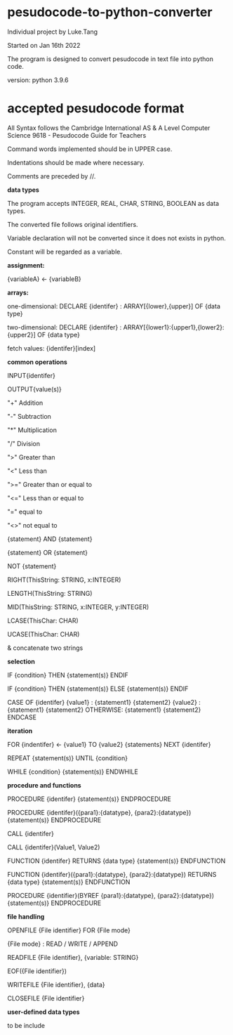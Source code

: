# pesudocode-to-python-converter
Individual project by Luke.Tang

Started on Jan 16th 2022

The program is designed to convert pesudocode in text file into python code.

version: python 3.9.6

# accepted pesudocode format
All Syntax follows the Cambridge International AS & A Level Computer Science 9618 - Pesudocode Guide for Teachers

Command words implemented should be in UPPER case.

Indentations should be made where necessary.

Comments are preceded by //.

**data types**

The program accepts INTEGER, REAL, CHAR, STRING, BOOLEAN as data types.

The converted file follows original identifiers.

Variable declaration will not be converted since it does not exists in python.

Constant will be regarded as a variable.

**assignment:** 

{variableA} ← {variableB} 

**arrays:**

one-dimensional: DECLARE {identifer} : ARRAY[{lower},{upper}] OF {data type}

two-dimensional: DECLARE {identifer} : ARRAY[{lower1}:{upper1},{lower2}:{upper2}] OF {data type}

fetch values:    {identifer}[index]

**common operations**

INPUT{identifer}

OUTPUT{value(s)}

"+"   Addition

"-"   Subtraction

"*"   Multiplication

"/"   Division

">"   Greater than

"<"   Less than

">="  Greater than or equal to

"<="  Less than or equal to

"="   equal to

"<>"  not equal to

{statement} AND {statement}

{statement} OR {statement}

NOT {statement}

RIGHT(ThisString: STRING, x:INTEGER)

LENGTH(ThisString: STRING)

MID(ThisString: STRING, x:INTEGER, y:INTEGER)

LCASE(ThisChar: CHAR)

UCASE(ThisChar: CHAR)

&   concatenate two strings

**selection**

IF {condition}
    THEN
        {statement(s)}
ENDIF

IF {condition}
    THEN
        {statement(s)}
    ELSE
        {statement(s)}
ENDIF

CASE OF {identifer}
    {value1} : {statement1}
               {statement2}
    {value2} : {statement1}
               {statement2}
    OTHERWISE: {statement1}
               {statement2}
ENDCASE

**iteration**

FOR {indentifer} ← {value1} TO {value2}
    {statements}
NEXT {identifer}

REPEAT
    {statement(s)}
UNTIL {condition}

WHILE {condition}
    {statement(s)}
ENDWHILE

**procedure and functions**

PROCEDURE {identifer}
    {statement(s)}
ENDPROCEDURE

PROCEDURE {identifer}({para1}:{datatype}, {para2}:{datatype})
    {statement(s)}
ENDPROCEDURE

CALL {identifer}

CALL {identifer}(Value1, Value2)

FUNCTION {identifer} RETURNS {data type}
    {statement(s)}
ENDFUNCTION

FUNCTION {identifer}({para1}:{datatype}, {para2}:{datatype}) RETURNS {data type}
    {statement(s)}
ENDFUNCTION

PROCEDURE {identifier}(BYREF {para1}:{datatype}, {para2}:{datatype})
    {statement(s)}
ENDPROCEDURE

**file handling**

OPENFILE {File identifier} FOR {File mode}

{File mode} : READ / WRITE / APPEND

READFILE {File identifier}, {variable: STRING}

EOF({File identifier})

WRITEFILE {File identifier}, {data}

CLOSEFILE {File identifier}

**user-defined data types**

to be include 

